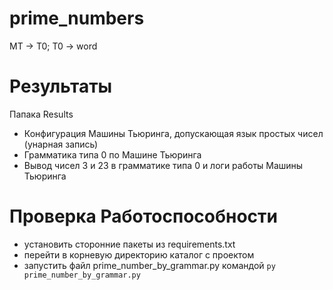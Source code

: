 # prime_numbers
MT -> T0; T0 -> word

# Результаты
Папака Results
- Конфигурация Машины Тьюринга, допускающая язык простых чисел (унарная запись)
- Грамматика типа 0 по Машине Тьюринга
- Вывод чисел 3 и 23 в грамматике типа 0 и логи работы Машины Тьюринга

# Проверка Работоспособности
- установить сторонние пакеты из requirements.txt
- перейти в корневую директорию каталог с проектом
- запустить файл prime_number_by_grammar.py командой `py prime_number_by_grammar.py`

